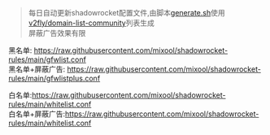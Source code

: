 > 每日自动更新shadowrocket配置文件,由脚本[generate.sh](./generate.sh)使用[v2fly/domain-list-community](https://github.com/v2fly/domain-list-community/tree/master/data)列表生成  
> 屏蔽广告效果有限  

黑名单: https://raw.githubusercontent.com/mixool/shadowrocket-rules/main/gfwlist.conf  
黑名单+屏蔽广告: https://raw.githubusercontent.com/mixool/shadowrocket-rules/main/gfwlistplus.conf  
  
白名单:https://raw.githubusercontent.com/mixool/shadowrocket-rules/main/whitelist.conf  
白名单+屏蔽广告:https://raw.githubusercontent.com/mixool/shadowrocket-rules/main/whitelist.conf  
